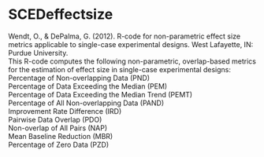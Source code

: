 # SCEDeffectsize
Wendt, O., & DePalma, G. (2012). R-code for non-parametric effect size metrics applicable to single-case experimental designs. West Lafayette, IN: Purdue University.<br />
This R-code computes the following non-parametric, overlap-based metrics for the estimation of effect size in single-case experimental designs:<br />
Percentage of Non-overlapping Data (PND)<br />
Percentage of Data Exceeding the Median (PEM)<br />
Percentage of Data Exceeding the Median Trend (PEMT)<br />
Percentage of All Non-overlapping Data (PAND)<br />
Improvement Rate Difference (IRD)<br />
Pairwise Data Overlap (PDO) <br />
Non-overlap of All Pairs (NAP)<br />
Mean Baseline Reduction (MBR)<br />
Percentage of Zero Data (PZD)<br />
